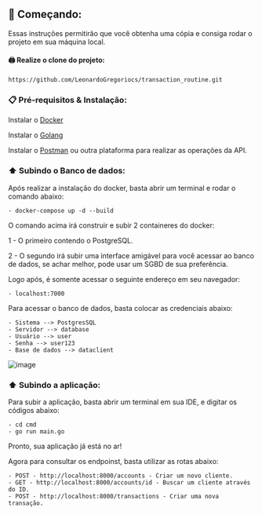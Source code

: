 ## 🚀 Começando:

Essas instruções permitirão que você obtenha uma cópia e consiga rodar o projeto em sua máquina local.

  ####  🖨️ Realize o clone do projeto:
    https://github.com/LeonardoGregoriocs/transaction_routine.git

### 📋 Pré-requisitos & Instalação:

   Instalar o [Docker](https://docs.docker.com/get-docker)
   
   Instalar o [Golang](https://go.dev/doc/install)
   
   Instalar o [Postman](https://www.postman.com/downloads/) ou outra plataforma para realizar as operações da API. 

### ⬆️ Subindo o Banco de dados:

Após realizar a instalação do docker, basta abrir um terminal e rodar o comando abaixo:

    - docker-compose up -d --build

O comando acima irá construir e subir 2 containeres do docker: 

  1 - O primeiro contendo o PostgreSQL.
  
  2 - O segundo irá subir uma interface amigável para você acessar ao banco de dados, se achar melhor, pode usar um SGBD de sua preferência. 

Logo após, é somente acessar o seguinte endereço em seu navegador: 
    
    - localhost:7000

Para acessar o banco de dados, basta colocar as credenciais abaixo: 

    - Sistema --> PostgresSQL
    - Servidor --> database
    - Usuário --> user
    - Senha --> user123
    - Base de dados --> dataclient

![image](https://github.com/LeonardoGregoriocs/transaction_routine/assets/83976271/84d45001-bb14-4d57-9d2d-0f77efd55570)

### ⬆️ Subindo a aplicação:

Para subir a aplicação, basta abrir um terminal em sua IDE, e digitar os códigos abaixo: 

    - cd cmd
    - go run main.go

Pronto, sua aplicação já está no ar! 

Agora para consultar os endpoinst, basta utilizar as rotas abaixo: 

    - POST - http://localhost:8000/accounts - Criar um novo cliente. 
    - GET - http://localhost:8000/accounts/id - Buscar um cliente através do ID. 
    - POST - http://localhost:8000/transactions - Criar uma nova transação.
    
